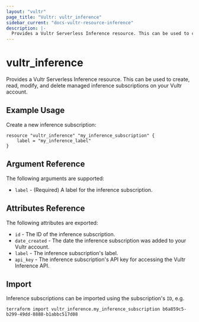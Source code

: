 ```yaml
---
layout: "vultr"
page_title: "Vultr: vultr_inference"
sidebar_current: "docs-vultr-resource-inference"
description: |-
  Provides a Vultr Serverless Inference resource. This can be used to create, read, modify, and delete inference subscriptions on your Vultr account.
---
```


# vultr_inference

Provides a Vultr Serverless Inference resource. This can be used to create, read, modify, and delete managed inference subscriptions on your Vultr account.

## Example Usage

Create a new inference subscription:

```hcl
resource "vultr_inference" "my_inference_subscription" {
    label = "my_inference_label"
}
```

## Argument Reference

The following arguments are supported:

* `label` - (Required) A label for the inference subscription.

## Attributes Reference

The following attributes are exported:

* `id` - The ID of the inference subscription.
* `date_created` - The date the inference subscription was added to your Vultr account.
* `label` - The inference subscription's label.
* `api_key` - The inference subscription's API key for accessing the Vultr Inference API.

## Import

Inference subscriptions can be imported using the subscription's `ID`, e.g.

```
terraform import vultr_inference.my_inference_subscription b6a859c5-b299-49dd-8888-b1abbc517d08
```
